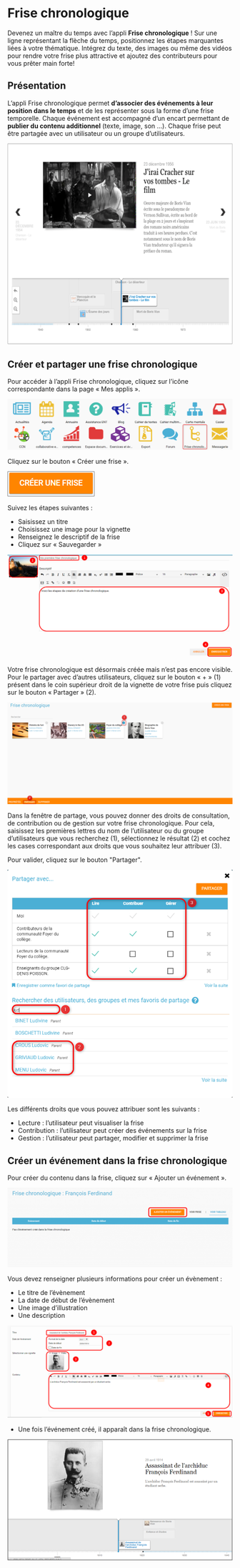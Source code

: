 # Frise chronologique

Devenez un maître du temps avec l’appli **Frise chronologique** ! Sur une ligne représentant la flèche du temps, positionnez les étapes marquantes liées à votre thématique. Intégrez du texte, des images ou même des vidéos pour rendre votre frise plus attractive et ajoutez des contributeurs pour vous prêter main forte!

## Présentation

L’appli Frise chronologique permet **d’associer des événements à leur position dans le temps** et de les représenter sous la forme d’une frise temporelle. Chaque événement est accompagné d’un encart permettant de **publier du contenu additionnel** \(texte, image, son …\). Chaque frise peut être partagée avec un utilisateur ou un groupe d’utilisateurs.

![](.gitbook/assets/frise1.png)

## Créer et partager une frise chronologique

Pour accéder à l’appli Frise chronologique, cliquez sur l’icône correspondante dans la page « Mes applis ».

![](.gitbook/assets/frise-chrono-1%20%281%29.png)

Cliquez sur le bouton « Créer une frise ».

![](.gitbook/assets/f11.png)

Suivez les étapes suivantes :

* Saisissez un titre
* Choisissez une image pour la vignette
* Renseignez le descriptif de la frise
* Cliquez sur « Sauvegarder »

![](.gitbook/assets/frise_1%20%283%29.png)

Votre frise chronologique est désormais créée mais n’est pas encore visible. Pour le partager avec d’autres utilisateurs, cliquez sur le bouton « + » \(1\) présent dans le coin supérieur droit de la vignette de votre frise puis cliquez sur le bouton « Partager » \(2\).

![](.gitbook/assets/frise-chrono-2%20%281%29.png)

Dans la fenêtre de partage, vous pouvez donner des droits de consultation, de contribution ou de gestion sur votre frise chronologique. Pour cela, saisissez les premières lettres du nom de l’utilisateur ou du groupe d’utilisateurs que vous recherchez \(1\), sélectionnez le résultat \(2\) et cochez les cases correspondant aux droits que vous souhaitez leur attribuer \(3\).

Pour valider, cliquez sur le bouton "Partager".

![](.gitbook/assets/frise-chronologique.png)

Les différents droits que vous pouvez attribuer sont les suivants :

* Lecture : l’utilisateur peut visualiser la frise
* Contribution : l’utilisateur peut créer des événements sur la frise
* Gestion : l’utilisateur peut partager, modifier et supprimer la frise

## Créer un événement dans la frise chronologique

Pour créer du contenu dans la frise, cliquez sur « Ajouter un événement ».

![](.gitbook/assets/frise1-1024x361%20%283%29.png)

Vous devez renseigner plusieurs informations pour créer un évènement :

* Le titre de l’évènement
* La date de début de l’évènement
* Une image d’illustration
* Une description

![](.gitbook/assets/frise_21%20%281%29.png)

* Une fois l’événement créé, il apparaît dans la frise chronologique.

![](.gitbook/assets/f8.png)


